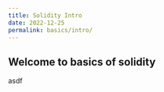 ```yaml
---
title: Solidity Intro
date: 2022-12-25
permalink: basics/intro/
---
```


## Welcome to basics of solidity

asdf

